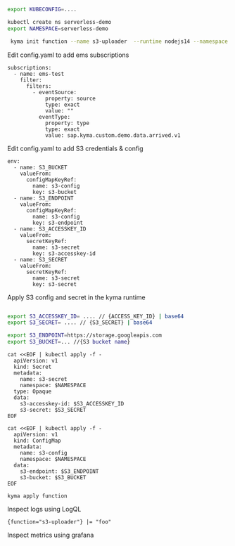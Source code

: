 ```bash
export KUBECONFIG=....
```

```bash
kubectl create ns serverless-demo
export NAMESPACE=serverless-demo
```

```bash
 kyma init function --name s3-uploader  --runtime nodejs14 --namespace serverless-demo
```

Edit config.yaml to add ems subscriptions

```
subscriptions:
  - name: ems-test
    filter:
      filters:
        - eventSource:
            property: source
            type: exact
            value: ""
          eventType:
            property: type
            type: exact
            value: sap.kyma.custom.demo.data.arrived.v1
```

Edit config.yaml to add S3 credentials & config

```
env:
  - name: S3_BUCKET
    valueFrom:
      configMapKeyRef:
        name: s3-config
        key: s3-bucket
  - name: S3_ENDPOINT
    valueFrom:
      configMapKeyRef:
        name: s3-config
        key: s3-endpoint
  - name: S3_ACCESSKEY_ID
    valueFrom:
      secretKeyRef:
        name: s3-secret
        key: s3-accesskey-id
  - name: S3_SECRET
    valueFrom:
      secretKeyRef:
        name: s3-secret
        key: s3-secret
```

Apply S3 config and secret in the kyma runtime

```bash

export S3_ACCESSKEY_ID= .... // {ACCESS_KEY_ID} | base64
export S3_SECRET= .... // {S3_SECRET} | base64

export S3_ENDPOINT=https://storage.googleapis.com
export S3_BUCKET=... //{S3 bucket name}
```

```
cat <<EOF | kubectl apply -f -
  apiVersion: v1
  kind: Secret
  metadata:
    name: s3-secret
    namespace: $NAMESPACE
  type: Opaque
  data:
    s3-accesskey-id: $S3_ACCESSKEY_ID
    s3-secret: $S3_SECRET
EOF
```

```
cat <<EOF | kubectl apply -f -
  apiVersion: v1
  kind: ConfigMap
  metadata:
    name: s3-config
    namespace: $NAMESPACE
  data:
    s3-endpoint: $S3_ENDPOINT
    s3-bucket: $S3_BUCKET
EOF
```

```
kyma apply function
```

Inspect logs using LogQL

```
{function="s3-uploader"} |= "foo"
```

Inspect metrics using grafana
